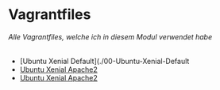 # Vagrantfiles
###### Alle Vagrantfiles, welche ich in diesem Modul verwendet habe

  * [Ubuntu Xenial Default](./00-Ubuntu-Xenial-Default
  * [Ubuntu Xenial Apache2](./00-Ubuntu-Xenial-Default/Vagrantfile)
  * [Ubuntu Xenial Apache2](./00-Ubuntu-Xenial-Default/Vagrantfile)

